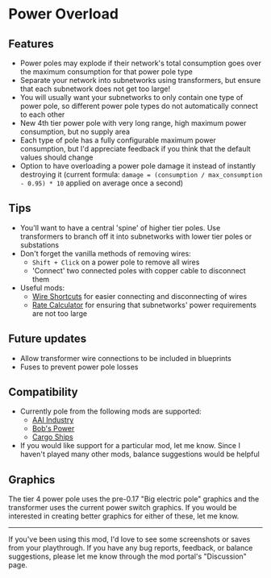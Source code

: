 # Power Overload

## Features
- Power poles may explode if their network's total consumption goes over the maximum consumption for that power pole type
- Separate your network into subnetworks using transformers, but ensure that each subnetwork does not get too large!
- You will usually want your subnetworks to only contain one type of power pole, so different power pole types do not automatically connect to each other
- New 4th tier power pole with very long range, high maximum power consumption, but no supply area
- Each type of pole has a fully configurable maximum power consumption, but I'd appreciate feedback if you think that the default values should change
- Option to have overloading a power pole damage it instead of instantly destroying it (current formula: `damage = (consumption / max_consumption - 0.95) * 10` applied on average once a second)

## Tips
- You'll want to have a central 'spine' of higher tier poles. Use transformers to branch off it into subnetworks with lower tier poles or substations
- Don't forget the vanilla methods of removing wires:
    - `Shift + Click` on a power pole to remove all wires
    - 'Connect' two connected poles with copper cable to disconnect them
- Useful mods:
    - [Wire Shortcuts](https://mods.factorio.com/mod/WireShortcutshttps://mods.factorio.com/mod/WireShortcuts) for easier connecting and disconnecting of wires
    - [Rate Calculator](https://mods.factorio.com/mod/RateCalculator) for ensuring that subnetworks' power requirements are not too large

## Future updates
- Allow transformer wire connections to be included in blueprints
- Fuses to prevent power pole losses

## Compatibility
- Currently pole from the following mods are supported:
    - [AAI Industry](https://mods.factorio.com/mod/aai-industry)
    - [Bob's Power](https://mods.factorio.com/mod/bobpower)
    - [Cargo Ships](https://mods.factorio.com/mod/cargo-ships)
- If you would like support for a particular mod, let me know. Since I haven't played many other mods, balance suggestions would be helpful

## Graphics
The tier 4 power pole uses the pre-0.17 "Big electric pole" graphics and the transformer uses the current power switch graphics. If you would be interested in creating better graphics for either of these, let me know.

---

If you've been using this mod, I'd love to see some screenshots or saves from your playthrough.
If you have any bug reports, feedback, or balance suggestions, please let me know through the mod portal's "Discussion" page.